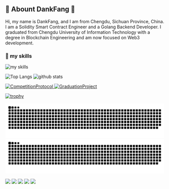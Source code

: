 ## 💬 Abount DankFang 👋
Hi, my name is DankFang, and I am from Chengdu, Sichuan Province, China.
I am a Solidity Smart Contract Engineer and a Golang Backend Developer.
I graduated from Chengdu University of Information Technology with a degree in Blockchain Engineering and am now focused on Web3 development.

### 🌱 my skills
<img alt="my skills" src="https://skillicons.dev/icons?theme=light&i=js,ts,html,css,nodejs,git,github,go,graphql,linux,md,solidity&perline=3" />

<p align="left"> 
  <img alt="Top Langs" height="230px" src="https://github-readme-stats.vercel.app/api/top-langs/?username=DankFang&count_private=true&show_icons=true&theme=radical" />
  <img alt="github stats" height="230px" src="https://github-readme-stats.vercel.app/api?username=DankFang&show_icons=true&theme=radical" />
</p>

<p align="left">
  <a href="https://github.com/DankFang/CompetitionProtocol">
      <img alt="CompetitionProtocol" src="https://github-readme-stats.vercel.app/api/pin/?username=DankFang&repo=CompetitionProtocol&theme=radical" />
  </a>

  <a href="https://github.com/DankFang/GraduationProject">
      <img alt="GraduationProject" src="https://github-readme-stats.vercel.app/api/pin/?username=DankFang&repo=GraduationProject&theme=radical" />
  </a>
</p>

[![trophy](https://github-profile-trophy.vercel.app/?username=DankFang&margin-w=5)](https://github.com/DankFang/)

![暗色](https://raw.githubusercontent.com/DankFang/DankFang/output/github-contribution-grid-snake-dark.svg#gh-light-mode-only)
![亮色](https://raw.githubusercontent.com/DankFang/DankFang/output/github-contribution-grid-snake.svg#gh-dark-mode-only)

![](http://github-profile-summary-cards.vercel.app/api/cards/profile-details?username=DankFang&theme=gruvbox)
![](http://github-profile-summary-cards.vercel.app/api/cards/repos-per-language?username=DankFang&theme=gruvbox)
![](http://github-profile-summary-cards.vercel.app/api/cards/most-commit-language?username=DankFang&theme=gruvbox)
![](http://github-profile-summary-cards.vercel.app/api/cards/stats?username=DankFang&theme=gruvbox)
![](http://github-profile-summary-cards.vercel.app/api/cards/productive-time?username=DankFang&theme=gruvbox&utcOffset=9)

<!--
**DankFang/DankFang** is a ✨ _special_ ✨ repository because its `README.md` (this file) appears on your GitHub profile.

Here are some ideas to get you started:

- 🔭 I’m currently working on ...
- 🌱 I’m currently learning ...
- 👯 I’m looking to collaborate on ...
- 🤔 I’m looking for help with ...
- 💬 Ask me about ...
- 📫 How to reach me: ...
- 😄 Pronouns: ...
- ⚡ Fun fact: ...
-->
